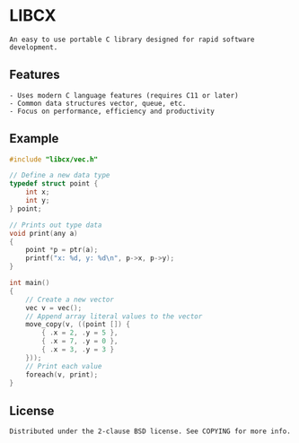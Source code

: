 
# LIBCX
	An easy to use portable C library designed for rapid software development.

## Features
	- Uses modern C language features (requires C11 or later)
	- Common data structures vector, queue, etc.
	- Focus on performance, efficiency and productivity

## Example
```c
#include "libcx/vec.h"

// Define a new data type
typedef struct point {
    int x;
    int y;
} point;

// Prints out type data
void print(any a)
{
    point *p = ptr(a);
    printf("x: %d, y: %d\n", p->x, p->y);
}

int main()
{
	// Create a new vector
    vec v = vec();
	// Append array literal values to the vector
    move_copy(v, ((point []) {
        { .x = 2, .y = 5 },
        { .x = 7, .y = 0 },
        { .x = 3, .y = 3 }
    }));
	// Print each value
    foreach(v, print);
}

```

## License
	Distributed under the 2-clause BSD license. See COPYING for more info.

